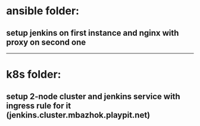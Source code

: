 # ansible folder:
## setup jenkins on first instance and nginx with proxy on second one
---
# k8s folder:
## setup 2-node cluster and jenkins service with ingress rule for it (jenkins.cluster.mbazhok.playpit.net)
